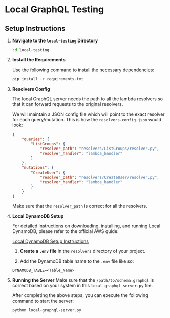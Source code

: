 # Local GraphQL Testing

## Setup Instructions

1. **Navigate to the `local-testing` Directory**

   ```sh
   cd local-testing
   ```
2. **Install the Requirements**

    Use the following command to install the necessary dependencies:
    ```bash
    pip install -r requirements.txt
    ```

3. **Resolvers Config**

    The local GraphQL server needs the path to all the lambda resolvers so that it can forward requests to the original resolvers.

    We will maintain a JSON config file which will point to the exact resolver for each query/mutation. This is how the `resolvers-config.json` would look:

    ```json
    {
        "queries": {
            "ListGroups": {
                "resolver_path": "resolvers/ListGroups/resolver.py",
                "resolver_handler": "lambda_handler"
            }
        },
        "mutations": {
            "CreateUser": {
                "resolver_path": "resolvers/CreateUser/resolver.py",
                "resolver_handler": "lambda_handler"
            }
        }
    }
    ```

    Make sure that the `resolver_path` is correct for all the resolvers.

4. **Local DynamoDB Setup**

    For detailed instructions on downloading, installing, and running Local DynamoDB, please refer to the official AWS guide:

    [Local DynamoDB Setup Instructions](https://docs.aws.amazon.com/amazondynamodb/latest/developerguide/DynamoDBLocal.html)
  
    1. **Create a `.env` file** in the `resolvers` directory of your project.

    2. Add the DynamoDB table name to the `.env` file like so:


    ```plaintext
    DYNAMODB_TABLE=<Table_Name>
    ```

5. **Running the Server**
    Make sure that the `/path/to/schema.graphql` is correct based on your system in this `local-graphql-server.py` file.
    
    After completing the above steps, you can execute the following command to start the server:

    ```bash
    python local-graphql-server.py
    ```
    
